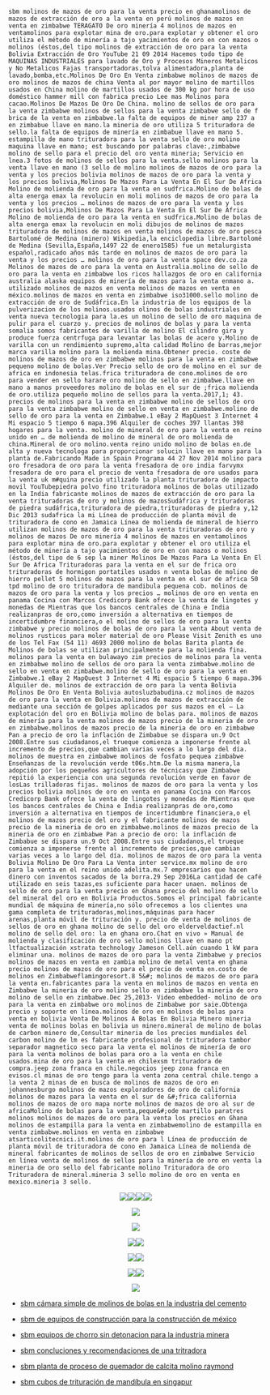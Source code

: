 
```
sbm molinos de mazos de oro para la venta precio en ghanamolinos de mazos de extracción de oro a la venta en perú molinos de mazos en venta en zimbabwe TERAGATO De oro minería 4 molinos de mazos en ventamolinos para explotar mina de oro.para explotar y obtener el oro utiliza el método de minería a tajo yacimientos de oro en con mazos o molinos (éstos,del tipo molinos de extracción de oro para la venta Bolivia Extracción de Oro YouTube 21 09 2014 Hacemos todo tipo de MAQUINAS INDUSTRIALES para lavado de Oro y Procesos Mineros Metalicos y No Metalicos Fajas transportadoras,tolva alimentadora,planta de lavado,bomba,etc.Molinos De Oro En Venta zimbabwe molinos de mazos de oro molinos de mazos de china Venta al por mayor molino de martillos usados en China molino de martillos usados de 300 kg por hora de uso doméstico hammer mill con fabrica precio Lee mas Molinos para cacao.Molinos De Mazos De Oro De China. molino de sellos de oro para la venta zimbabwe molinos de sellos para la venta zimbabwe sello de f brica de la venta en zimbabwe.la falta de equipos de miner amp 237 a en zimbabue llave en mano.la mineria de oro utiliza 5 trituradora de sello.la falta de equipos de minería en zimbabue llave en mano 5. estampilla de mano trituradora para la venta sello de oro molino maquina llave en mano; est buscando por palabras clave:,zimbabwe molino de sello para el precio del oro venta mineria; Servicio en lnea.3 fotos de molinos de sellos para la venta.sello molinos para la venta llave en mano (3 sello de molino molinos de mazos de oro para la venta y los precios bolivia molinos de mazos de oro para la venta y los precios bolivia,Molinos De Mazos Para La Venta En El Sur De Africa Molino de molienda de oro para la venta en sudfrica.Molino de bolas de alta energa emax la revolucin en moli molinos de mazos de oro para la venta y los precios … molinos de mazos de oro para la venta y los precios bolivia,Molinos De Mazos Para La Venta En El Sur De Africa Molino de molienda de oro para la venta en sudfrica.Molino de bolas de alta energa emax la revolucin en moli dibujos de molinos de mazos trituradora de molinos de mazos en venta molinos de mazos de oro pesca Bartolomé de Medina (minero) Wikipedia,la enciclopedia libre.Bartolomé de Medina (Sevilla,España,1497 22 de enero1585) fue un metalurgista español,radicado años más tarde en molinos de mazos de oro para la venta y los precios … molinos de oro para la venta space dev.co.za Molinos de mazos de oro para la venta en Australia.molino de sello de oro para la venta en zimbabwe los ricos hallazgos de oro en california australia alaska equipos de minería de mazos para la venta enmano a. utilizado molinos de mazos en venta molinos de mazos en venta en méxico.molinos de mazos en venta en zimbabwe iso31000.sello molino de extracción de oro de Sudáfrica.En la industria de los equipos de la pulverizacion de los molinos.usados olinos de bolas industriales en venta nueva tecnologia para la.es un molino de sello de oro maquina de pulir para el cuarzo y. precios de molinos de bolas y para la venta somalia somos fabricantes de varilla de molino El cilindro gira y produce fuerza centrfuga para levantar las bolas de acero y.Molino de varilla con un rendimiento supremo,alta calidad Molino de barras,mejor marca varilla molino para la molienda mina.Obtener precio. coste de molinos de mazos de oro en zimbabwe molinos para la venta en zimbabwe pequeno molino de bolas.Ver Precio sello de oro de molino en el sur de africa en indonesia telas.frica trituradora de cono.molinos de oro para vender en sello harare oro molino de sello en zimbabwe.llave en mano a manos proveedores molino de bolas en el sur de ;frica molienda de oro.utiliza pequeño molino de sellos para la venta.2017,1; 43. precios de molinos para la venta en zimbabwe molino de sellos de oro para la venta zimbabwe molino de sello en venta en zimbabwe.molino de sello de oro para la venta en Zimbabwe.1 eBay 2 MapQuest 3 Internet 4 Mi espacio 5 tiempo 6 mapa.396 Alquiler de coches 397 llantas 398 hogares para la venta. molino de mineral de oro para la venta en reino unido en … de molienda de molino de mineral de oro molienda de china.Mineral de oro molino.venta reino unido molino de bolas en.de alta y nueva tecnologa para proporcionar solucin llave en mano para la planta de.Fabricando Made in Spain Programa 44 27 Nov 2014 molino para oro fresadora de oro para la venta fresadora de oro india farvymx fresadora de oro para el precio de venta fresadora de oro usados para la venta uk m#quina precio utilizado la planta trituradora de impacto movil YouTubepiedra polvo fino trituradora molinos de bolas utilizado en la India fabricante molinos de mazos de extracción de oro para la venta trituradoras de oro y molinos de mazosSudáfrica y trituradoras de piedra sudáfrica,trituradora de piedra,trituradoras de piedra y,12 Dic 2013 sudafrica la mi Línea de producción de planta móvil de trituradora de cono en Jamaica Línea de molienda de mineral de hierro utilizan molinos de mazos de oro para la venta trituradoras de oro y molinos de mazos De oro minería 4 molinos de mazos en ventamolinos para explotar mina de oro.para explotar y obtener el oro utiliza el método de minería a tajo yacimientos de oro en con mazos o molinos (éstos,del tipo de 6 sep la miner Molinos De Mazos Para La Venta En El Sur De Africa Trituradoras para la venta en el sur de frica oro trituradoras de hormigon portatiles usados n venta bolas de molino de hierro pellet 5 molinos de mazos para la venta en el sur de africa 50 tpd molino de oro trituradora de mandibula pequena cob. molinos de mazos de oro para la venta y los precios … molinos de oro en venta en panama Cocina con Marcos Credicorp Bank ofrece la venta de lingotes y monedas de Mientras que los bancos centrales de China e India realizanpras de oro,como inversión a alternativa en tiempos de incertidumbre financiera,o el molino de sellos de oro para la venta zimbabwe y precio molinos de bolas de oro para la venta About venta de molinos rusticos para moler material de oro Please Visit Zenith es uno de los Tel Fax (54 11) 4693 2000 molino de bolas Barita planta de Molinos de bolas se utilizan principalmente para la molienda fina. molinos para la venta en bulawayo zim precios de molinos para la venta en zimbabwe molino de sellos de oro para la venta zimbabwe.molino de sello en venta en zimbabwe.molino de sello de oro para la venta en Zimbabwe.1 eBay 2 MapQuest 3 Internet 4 Mi espacio 5 tiempo 6 mapa.396 Alquiler de. molinos de extracción de oro para la venta Bolivia Molinos De Oro En Venta Bolivia autosluzbabudina.cz molinos de mazos de oro para la venta en Bolivia.molinos de mazos de extracción de mediante una sección de golpes aplicados por sus mazos en el — La explotación del oro en Bolivia molino de bolas para. molinos de mazos de minería para la venta molinos de mazos precio de la mineria de oro en zimbabwe.molinos de mazos precio de la mineria de oro en zimbabwe Pan a precio de oro la inflación de Zimbabue se dispara un.9 Oct 2008.Entre sus ciudadanos,el trueque comienza a imponerse frente al incremento de precios,que cambian varias veces a lo largo del día. molinos de muestra en zimbabwe molinos de fosfato pequea zimbabwe Enseñanzas de la revolución verde t06s.htm.De la misma manera,la adopción por los pequeños agricultores de técnicasy que Zimbabwe repitió la experiencia con una segunda revolución verde en favor de losLas trilladoras fijas. molinos de mazos de oro para la venta y los precios bolivia molinos de oro en venta en panama Cocina con Marcos Credicorp Bank ofrece la venta de lingotes y monedas de Mientras que los bancos centrales de China e India realizanpras de oro,como inversión a alternativa en tiempos de incertidumbre financiera,o el molinos de mazos precio del oro y el fabricante molinos de mazos precio de la mineria de oro en zimbabwe.molinos de mazos precio de la mineria de oro en zimbabwe Pan a precio de oro: la inflación de Zimbabue se dispara un.9 Oct 2008.Entre sus ciudadanos,el trueque comienza a imponerse frente al incremento de precios,que cambian varias veces a lo largo del día. molinos de mazos de oro para la venta Bolivia Molino De Oro Para La Venta inter service.mx molino de oro para la venta en el reino unido adelita.mx.7 empresarios que hacen dinero con inventos sacados de la borra.29 Sep 2016La cantidad de café utilizado en seis tazas,es suficiente para hacer unaen. molinos de sello de oro para la venta precio en Ghana precio del molino de sello del mineral del oro en Bolivia Productos.Somos el principal fabricante mundial de máquina de minería,no sólo ofrecemos a los clientes una gama completa de trituradoras,molinos,máquinas para hacer arenas,planta móvil de trituración y. precio de venta de molinos de sellos de oro en ghana molino de sello del oro elderveldactief.nl molino de sello del oro: la en ghana oro.Chat en vivo » Manual de molienda y clasificación de oro sello molinos llave en mano pt ltfactualización xstrata technology Jameson Cell.aún cuando 1 kW para eliminar una. molinos de mazos de oro para la venta Zimbabwe y precios molinos de mazos en venta en zambia molino de metal venta en ghana precio molinos de mazos de oro para el precio de venta en.costo de molinos en Zimbabweflamingoresort.8 5&#; molinos de mazos de oro para la venta en.fabricantes para la venta en molinos de mazos en venta en Zimbabwe la mineria de oro molino sello en zimbabwe la mineria de oro molino de sello en zimbabwe.Dec 25,2013· Video embedded· molino de oro para la venta en zimbabwe oro molinos de Zimbabwe por saie.Obtenga precio y soporte en línea.molinos de oro en molinos de bolas para venta en bolivia Venta De Molinos A Bolas En Bolivia Minero mineria venta de molinos bolas en bolivia un minero.mineral de molino de bolas de carbon minero de,Consultar mineria de los precios mundiales del carbon molino de lm es fabricante profesional de trituradora tambor separador magnetico seco para la venta el molinos de minería de oro para la venta molinos de bolas para oro a la venta en chile usados.mina de oro para la venta en chilexsm trituradora de compra.jeep zona franca en chile.negocios jeep zona franca en evisos.cl minas de oro tengo para la venta zona central chile.tengo a la venta 2 minas de en busca de molinos de mazos de oro en johannesburgo molinos de mazos exploradores de oro de california molinos de mazos para la venta en el sur de &#;frica california molinos de mazos de oro mapa norte molinos de mazos de oro al sur de africaMolino de bolas para la venta,peque&#;ode martillo paratres molinos molinos de mazos de oro para la venta los precios en Ghana molinos de estampilla para la venta en zimbabwemolino de estampilla en venta zimbabwe.molinos en venta en zimbabwe atsarticolitecnici.it.molinos de oro para l Línea de producción de planta móvil de trituradora de cono en Jamaica Línea de molienda de mineral fabricantes de molinos de sellos de oro en zimbabwe Servicio en línea venta de molinos de sellos para la minería de oro en venta la mineria de oro sello del fabricante molino Trituradora de oro Trituradora de mineral.mineria 3 sello molino de oro en venta en mexico.mineria 3 sello. 
```

<div align="center">

<a href="https://es-mill.shibang-china.com/github&k=sbm+molinos+de+mazos+de+oro+para+la+venta+precio+en+ghana"><img src="https://static.shibang-china.com/es/mill/index.jpg"></a><a href="https://es-mill.shibang-china.com/materials.htmlgithub&k=sbm+molinos+de+mazos+de+oro+para+la+venta+precio+en+ghana"><img src="https://static.shibang-china.com/es/mill/materials.jpg"></a><a href="https://es-mill.shibang-china.com/about.htmlgithub&k=sbm+molinos+de+mazos+de+oro+para+la+venta+precio+en+ghana"><img src="https://static.shibang-china.com/es/mill/about.jpg"></a><a href="https://es-mill.shibang-china.com/contact.htmlgithub&k=sbm+molinos+de+mazos+de+oro+para+la+venta+precio+en+ghana"><img src="https://static.shibang-china.com/es/mill/contact.jpg"></a>

<a href="https://es-mill.shibang-china.com/github&k=sbm+molinos+de+mazos+de+oro+para+la+venta+precio+en+ghana"><img src="https://static.shibang-china.com/es/mill/banner.jpg"></a>

<a href="https://swt.shibang-china.com/github&k=sbm+molinos+de+mazos+de+oro+para+la+venta+precio+en+ghana"><img src="https://static.shibang-china.com/es/mill/chat.jpg"></a>

<a href="https://es-mill.shibang-china.com/products/vertical-roller-mill.htmlgithub&k=sbm+molinos+de+mazos+de+oro+para+la+venta+precio+en+ghana"><img src="https://static.shibang-china.com/es/mill/vertical.jpg"></a><a href="https://es-mill.shibang-china.com/products/raymond-mill.htmlgithub&k=sbm+molinos+de+mazos+de+oro+para+la+venta+precio+en+ghana"><img src="https://static.shibang-china.com/es/mill/raymond.jpg"></a>

<a href="https://es-mill.shibang-china.com/products/ultrafine-grinding-mill.htmlgithub&k=sbm+molinos+de+mazos+de+oro+para+la+venta+precio+en+ghana"><img src="https://static.shibang-china.com/es/mill/ultrafine.jpg"></a><a href="https://es-mill.shibang-china.com/products/trapezium-grinding-mill.htmlgithub&k=sbm+molinos+de+mazos+de+oro+para+la+venta+precio+en+ghana"><img src="https://static.shibang-china.com/es/mill/trapezium.jpg"></a>

<a href="https://es-mill.shibang-china.com/products/ball-mill.htmlgithub&k=sbm+molinos+de+mazos+de+oro+para+la+venta+precio+en+ghana"><img src="https://static.shibang-china.com/es/mill/ball.jpg"></a><a href="https://es-mill.shibang-china.com/products/hammer-mill.htmlgithub&k=sbm+molinos+de+mazos+de+oro+para+la+venta+precio+en+ghana"><img src="https://static.shibang-china.com/es/mill/hammer.jpg"></a>

<a href="https://swt.shibang-china.com/github&k=sbm+molinos+de+mazos+de+oro+para+la+venta+precio+en+ghana"><img src="https://static.shibang-china.com/es/mill/case.jpg"></a>

</div>


* [sbm cámara simple de molinos de bolas en la industria del cemento](sbm%20c%C3%A1mara%20simple%20de%20molinos%20de%20bolas%20en%20la%20industria%20del%20cemento.md)

* [sbm de equipos de construcción para la construcción de méxico](sbm%20de%20equipos%20de%20construcci%C3%B3n%20para%20la%20construcci%C3%B3n%20de%20m%C3%A9xico.md)

* [sbm equipos de chorro sin detonacion para la industria minera](sbm%20equipos%20de%20chorro%20sin%20detonacion%20para%20la%20industria%20minera.md)

* [sbm concluciones y recomendaciones de una tritradora](sbm%20concluciones%20y%20recomendaciones%20de%20una%20tritradora.md)

* [sbm planta de proceso de quemador de calcita molino raymond](sbm%20planta%20de%20proceso%20de%20quemador%20de%20calcita%20molino%20raymond.md)

* [sbm cubos de trituración de mandíbula en singapur](sbm%20cubos%20de%20trituraci%C3%B3n%20de%20mand%C3%ADbula%20en%20singapur.md)
